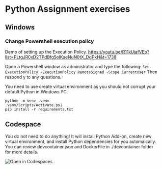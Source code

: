 # Python Assignment exercises

## Windows
### Change Powershell execution policy

Demo of setting up the Execution Policy.
https://youtu.be/R11kUjafVEo?list=PLtgJR0xD2TPdBfg5oIKseNuN0tX_DgPkH&t=1738

Open a Powershell window as administrator and type the following:
```Set-ExecutionPolicy -ExecutionPolicy RemoteSigned -Scope CurrentUser```
Then respond y to any questions.

You need to use create virtual environment as you should not corrupt your default Python in Windows PC.
```
python -m venv .venv
.venv/Scripts/Activate.ps1
pip install -r requirements.txt
```

## Codespace
You do not need to do anything! 
It will install Python Add-on, create new virtual environment, and install Python dependencies for you automaically.
You can review devcontainer.json and DockerFile in ./devcontainer folder for more details.

![Open in Codespaces](https://classroom.github.com/assets/open-in-codespaces-abfff4d4e15f9e1bd8274d9a39a0befe03a0632bb0f153d0ec72ff541cedbe34.svg)
